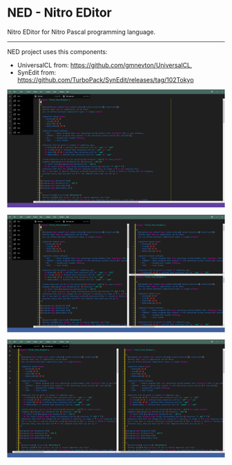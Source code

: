 # NED - Nitro EDitor

Nitro EDitor for Nitro Pascal programming language.

---

NED project uses this components:
 - UniversalCL from: https://github.com/gmnevton/UniversalCL,
 - SynEdit from: https://github.com/TurboPack/SynEdit/releases/tag/102Tokyo


![Nitro EDitor](../../git_res/ned1.png)

![Nitro EDitor](../../git_res/ned2.png)

![Nitro EDitor](../../git_res/ned3.png)
